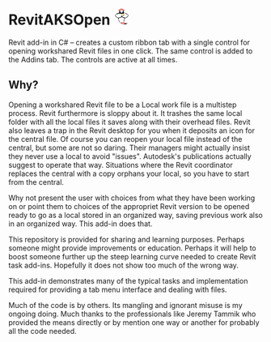 # RevitAKSOpen ![GenieOpener](RevitAKSOpen/AKSOpen3.PNG)

Revit add-in in C# &ndash; creates a custom ribbon tab with a single control for opening workshared Revit files in one click. The same control is added to the Addins tab. The controls are active at all times.

## Why?
Opening a workshared Revit file to be a Local work file is a multistep process. Revit furthermore is sloppy about it. It trashes the same local folder with all the local files it saves along with their overhead files. Revit also leaves a trap in the Revit desktop for you when it deposits an icon for the central file. Of course you can reopen your local file instead of the central, but some are not so daring. Their managers might actually insist they never use a local to avoid "issues". Autodesk's publications actually suggest to operate that way. Situations where the Revit coordinator replaces the central with a copy orphans your local, so you have to start from the central.

Why not present the user with choices from what they have been working on or point them to choices of the appropriet Revit version to be opened ready to go as a local stored in an organized way, saving previous work also in an organized way. This add-in does that.      

This repository is provided for sharing and learning purposes. Perhaps someone might provide improvements or education. Perhaps it will help to boost someone further up the steep learning curve needed to create Revit task add-ins. Hopefully it does not show too much of the wrong way.  

This add-in demonstrates many of the typical tasks and implementation required for providing a tab menu interface and dealing with files.

Much of the code is by others. Its mangling and ignorant misuse is my ongoing doing. Much thanks to the professionals like Jeremy Tammik who provided the means directly or by mention one way or another for probably all the code needed.
